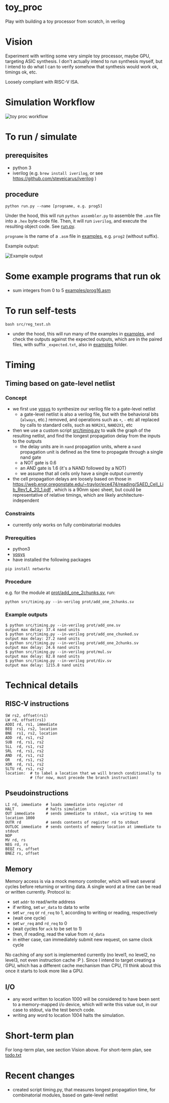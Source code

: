 # toy_proc
Play with building a toy processor from scratch, in verilog

# Vision

Experiment with writing some very simple toy processor, maybe GPU, targeting ASIC synthesis. I don't actually intend to run synthesis myself, but I intend to do what I can to verify somehow that synthesis would work ok, timings ok, etc.

Loosely compliant with RISC-V ISA.

# Simulation Workflow

![toy proc workflow](https://raw.githubusercontent.com/hughperkins/toy_proc/main/img/toy_proc_workflow.png)

# To run / simulate

## prerequisites

- python 3
- iverilog (e.g. `brew install iverilog`, or see https://github.com/steveicarus/iverilog )

## procedure

```
python run.py --name [progname, e.g. prog5]
```

Under the hood, this will run `python assembler.py` to assemble the `.asm` file into a `.hex` byte-code file. Then, it will run `iverilog`, and execute the resulting object code. See [run.py](https://github.com/hughperkins/toy_proc/blob/main/run.py).

`progname` is the name of a `.asm` file in [examples](examples), e.g. `prog2` (without suffix).

Example output:

![Example output](https://raw.githubusercontent.com/hughperkins/toy_proc/main/img/example_output.png)

# Some example programs that run ok

- sum integers from 0 to 5 [examples/prog16.asm](examples/prog16.asm)

# To run self-tests

```
bash src/reg_test.sh
```

- under the hood, this will run many of the examples in [examples](examples), and check the outputs against the expected outputs, which are in the paired files, with suffix `_expected.txt`, also in [examples](examples) folder.

# Timing

## Timing based on gate-level netlist

### Concept

- we first use [yosys](http://bygone.clairexen.net/yosys/) to synthesize our verilog file to a gate-level netlist
    - a gate-level netlist is also a verilog file, but with the behavioral bits (`always`, etc.) removed, and operations such as `+`, `-` etc all replaced by calls to standard cells, such as `NOR2X1`, `NAND2X1`, etc
- then we use a custom script [src/timing.py](src/timing.py) to walk the graph of the resulting netlist, and find the longest propagation delay from the inputs to the outputs
    - the delay units are in `nand` propagation units, where a `nand` propagation unit is defined as the time to propagate through a single nand gate
    - a NOT gate is 0.6
    - an AND gate is 1.6 (it's a NAND followed by a NOT)
    - we assume that all cells only have a single output currently
- the cell propagation delays are loosely based on those in https://web.engr.oregonstate.edu/~traylor/ece474/reading/SAED_Cell_Lib_Rev1_4_20_1.pdf , which is a 90nm spec sheet, but could be representative of relative timings, which are likely architecture-independent

### Constraints

- currently only works on fully combinatorial modules

### Prerequities

- python3
- [yosys](http://bygone.clairexen.net/yosys/)
- have installed the following packages
```
pip install networkx 
```

### Procedure

e.g. for the module at [prot/add_one_2chunks.sv](prot/add_one_2chunks.sv), run:

```
python src/timing.py --in-verilog prot/add_one_2chunks.sv
```

### Example outputs

```
$ python src/timing.py --in-verilog prot/add_one.sv 
output max delay: 37.4 nand units
$ python src/timing.py --in-verilog prot/add_one_chunked.sv 
output max delay: 27.2 nand units
$ python src/timing.py --in-verilog prot/add_one_2chunks.sv 
output max delay: 24.6 nand units
$ python src/timing.py --in-verilog prot/mul.sv 
output max delay: 82.8 nand units
$ python src/timing.py --in-verilog prot/div.sv 
output max delay: 1215.8 nand units
```

# Technical details

## RISC-V instructions

```
SW rs2, offset(rs1)
LW rd, offset(rs1)
ADDI rd, rs1, immediate
BEQ  rs1, rs2, location
BNE  rs1, rs2, location
ADD  rd, rs1, rs2
SUB  rd, rs1, rs2
SLL  rd, rs1, rs2
SRL  rd, rs1, rs2
AND  rd, rs1, rs2
OR   rd, rs1, rs2
XOR  rd, rs1, rs2
SLTU rd, rs1, rs2
location:  # to label a location that we will branch conditionally to
           # (for now, must precede the branch instruction)
```

## Pseudoinstructions

```
LI rd, immediate  # loads immediate into register rd
HALT              # halts simulation
OUT immediate     # sends immediate to stdout, via writing to mem location 1000
OUTR rd           # sends contents of register rd to stdout
OUTLOC immediate  # sends contents of memory location at immediate to stdout
NOP
MV rd, rs
NEG rd, rs
BEQZ rs, offset
BNEZ rs, offset
```

## Memory

Memory access is via a mock memory controller, which will wait several cycles before returning or writing data. A single word at a time can be read or written currently. Protocol is:

- set `addr` to read/write address
- if writing, set `wr_data` to data to write
- set `wr_req` or `rd_req` to 1, according to writing or reading, respectively
- (wait one cycle)
- set `wr_req` and `rd_req` to 0
- (wait cycles for `ack` to be set to 1)
- then, if reading, read the value from `rd_data`
- in either case, can immediately submit new request, on same clock cycle

No caching of any sort is implemented currently (no level1, no level2, no level3, not even instruction cache :P ). Since I intend to target creating a GPU, which has a different cache mechanism than CPU, I'll think about this once it starts to look more like a GPU.

## I/O

- any word written to location 1000 will be considered to have been sent to a memory-mapped i/o device, which will write this value out, in our case to stdout, via the test bench code.
- writing any word to location 1004 halts the simulation.

# Short-term plan

For long-term plan, see section Vision above. For short-term plan, see [todo.txt](docs/todo.txt)

# Recent changes

- created script timing.py, that measures longest propagation time, for combinatorial modules, based on gate-level netlist
